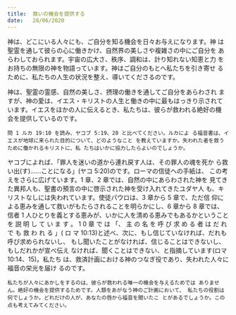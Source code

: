 ```yaml
---
title:  救いの機会を提供する
date:   28/06/2020
---
```


神は、どこにいる人々にも、ご自分を知る機会を日々お与えになります。神 は聖霊を通して彼らの心に働きかけ、自然界の美しさや複雑さの中にご自分を あらわしておられます。宇宙の広大さ、秩序、調和は、計り知れない知恵と力 をお持ちの無限の神を物語っています。神はご自分のもとへ私たちを引き寄せ るために、私たちの人生の状況を整え、導いてくださるのです。

神は、聖霊の霊感、自然の美しさ、摂理の働きを通してご自分をあらわされ ますが、神の愛は、イエス・キリストの人生と働きの中に最もはっきり示されて います。イエスをほかの人に伝えるとき、私たちは、彼らが救われる絶好の機 会を提供しているのです。

`問 1 ルカ 19:10 を読み、ヤコブ 5:19、20 と比べてください。ルカによ る福音書は、イエスが地球に来られた目的について、どのようなこと を教えていますか。失われた者を救うために働かれるキリストに、私 たちはいかに協力したらよいのでしょうか。`

ヤコブによれば、「罪人を迷いの道から連れ戻す人は、その罪人の魂を死か ら救い出(す)......ことになる」(ヤコ 5:20)のです。ローマの信徒への手紙は、 この考えをさらに広げています。1 章、2 章では、自然の中にあらわされた神を 見てきた異邦人も、聖書の預言の中に啓示された神を受け入れてきたユダヤ人 も、キリストなしには失われています。使徒パウロは、3 章から 5 章で、ただ信 仰による恵みを通して救いがもたらされることを明らかにし、6 章から 8 章では、 信者 1 人ひとりを義とする恵みが、いかに人を清める恵みでもあるかということ を 説 明 し て い ま す 。 1 0 章 で は 「、 主 の 名 を 呼 び 求 め る 者 は だ れ で も 救 わ れ る 」( ロ マ 10:13)と述べ、次に、もし信じていなければ、だれも呼び求められないし、 もし聞いたことがなければ、信じることはできないし、もしだれかが宣べ伝え なければ、聞くことはできない、と指摘しています(ロマ 10:14、15)。私たち は、救済計画における神のつなぎ役であり、失われた人々に福音の栄光を届け るのです。

`私たちが人々にあかしをするのは、彼らが救われる唯一の機会を与えるためでは ありません。絶好の機会を提供するためです。人類をあがなう神のご計画において、 私たちの役割は何でしょうか。どれだけの人が、あなたの唇から福音を聞いたこ とがあるでしょうか。この点も考えてみてください。`